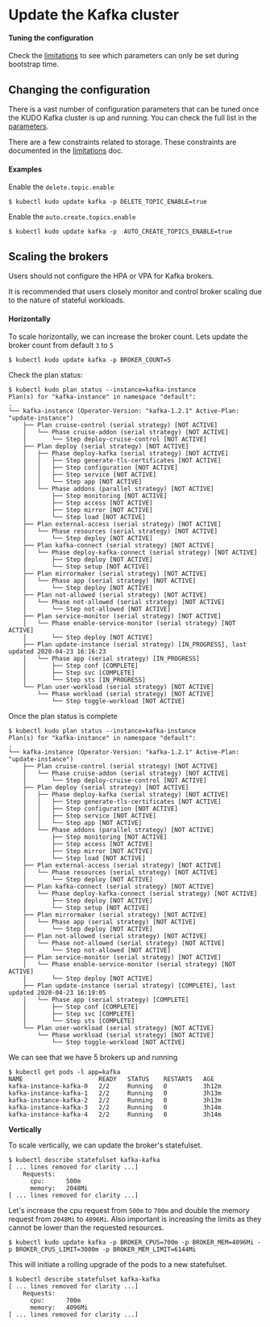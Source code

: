 # Update the Kafka cluster

#### Tuning the configuration 

Check the [limitations](./limitations.md) to see which parameters can only be set during bootstrap time. 

## Changing the configuration

There is a vast number of configuration parameters that can be tuned once the KUDO Kafka cluster is up and running. 
You can check the full list in the [parameters](https://github.com/kudobuilder/operators/blob/master/repository/kafka/operator/params.yaml).

There are a few constraints related to storage. These constraints are documented in the [limitations](./limitations.md) doc.

#### Examples

Enable the `delete.topic.enable`

```
$ kubectl kudo update kafka -p DELETE_TOPIC_ENABLE=true 
```

Enable the `auto.create.topics.enable`

```
$ kubectl kudo update kafka -p  AUTO_CREATE_TOPICS_ENABLE=true
```

## Scaling the brokers

Users should not configure the HPA or VPA for Kafka brokers. 

It is recommended that users closely monitor and control broker scaling due to the nature of stateful workloads.

#### Horizontally 

To scale horizontally, we can increase the broker count. Lets update the broker count from default `3` to `5`

```
$ kubectl kudo update kafka -p BROKER_COUNT=5
```

Check the plan status:

```
$ kubectl kudo plan status --instance=kafka-instance
Plan(s) for "kafka-instance" in namespace "default":
.
└── kafka-instance (Operator-Version: "kafka-1.2.1" Active-Plan: "update-instance")
    ├── Plan cruise-control (serial strategy) [NOT ACTIVE]
    │   └── Phase cruise-addon (serial strategy) [NOT ACTIVE]
    │       └── Step deploy-cruise-control [NOT ACTIVE]
    ├── Plan deploy (serial strategy) [NOT ACTIVE]
    │   ├── Phase deploy-kafka (serial strategy) [NOT ACTIVE]
    │   │   ├── Step generate-tls-certificates [NOT ACTIVE]
    │   │   ├── Step configuration [NOT ACTIVE]
    │   │   ├── Step service [NOT ACTIVE]
    │   │   └── Step app [NOT ACTIVE]
    │   └── Phase addons (parallel strategy) [NOT ACTIVE]
    │       ├── Step monitoring [NOT ACTIVE]
    │       ├── Step access [NOT ACTIVE]
    │       ├── Step mirror [NOT ACTIVE]
    │       └── Step load [NOT ACTIVE]
    ├── Plan external-access (serial strategy) [NOT ACTIVE]
    │   └── Phase resources (serial strategy) [NOT ACTIVE]
    │       └── Step deploy [NOT ACTIVE]
    ├── Plan kafka-connect (serial strategy) [NOT ACTIVE]
    │   └── Phase deploy-kafka-connect (serial strategy) [NOT ACTIVE]
    │       ├── Step deploy [NOT ACTIVE]
    │       └── Step setup [NOT ACTIVE]
    ├── Plan mirrormaker (serial strategy) [NOT ACTIVE]
    │   └── Phase app (serial strategy) [NOT ACTIVE]
    │       └── Step deploy [NOT ACTIVE]
    ├── Plan not-allowed (serial strategy) [NOT ACTIVE]
    │   └── Phase not-allowed (serial strategy) [NOT ACTIVE]
    │       └── Step not-allowed [NOT ACTIVE]
    ├── Plan service-monitor (serial strategy) [NOT ACTIVE]
    │   └── Phase enable-service-monitor (serial strategy) [NOT ACTIVE]
    │       └── Step deploy [NOT ACTIVE]
    ├── Plan update-instance (serial strategy) [IN_PROGRESS], last updated 2020-04-23 16:16:23
    │   └── Phase app (serial strategy) [IN_PROGRESS]
    │       ├── Step conf [COMPLETE]
    │       ├── Step svc [COMPLETE]
    │       └── Step sts [IN_PROGRESS]
    └── Plan user-workload (serial strategy) [NOT ACTIVE]
        └── Phase workload (serial strategy) [NOT ACTIVE]
            └── Step toggle-workload [NOT ACTIVE]
```

Once the plan status is complete

```
$ kubectl kudo plan status --instance=kafka-instance
Plan(s) for "kafka-instance" in namespace "default":
.
└── kafka-instance (Operator-Version: "kafka-1.2.1" Active-Plan: "update-instance")
    ├── Plan cruise-control (serial strategy) [NOT ACTIVE]
    │   └── Phase cruise-addon (serial strategy) [NOT ACTIVE]
    │       └── Step deploy-cruise-control [NOT ACTIVE]
    ├── Plan deploy (serial strategy) [NOT ACTIVE]
    │   ├── Phase deploy-kafka (serial strategy) [NOT ACTIVE]
    │   │   ├── Step generate-tls-certificates [NOT ACTIVE]
    │   │   ├── Step configuration [NOT ACTIVE]
    │   │   ├── Step service [NOT ACTIVE]
    │   │   └── Step app [NOT ACTIVE]
    │   └── Phase addons (parallel strategy) [NOT ACTIVE]
    │       ├── Step monitoring [NOT ACTIVE]
    │       ├── Step access [NOT ACTIVE]
    │       ├── Step mirror [NOT ACTIVE]
    │       └── Step load [NOT ACTIVE]
    ├── Plan external-access (serial strategy) [NOT ACTIVE]
    │   └── Phase resources (serial strategy) [NOT ACTIVE]
    │       └── Step deploy [NOT ACTIVE]
    ├── Plan kafka-connect (serial strategy) [NOT ACTIVE]
    │   └── Phase deploy-kafka-connect (serial strategy) [NOT ACTIVE]
    │       ├── Step deploy [NOT ACTIVE]
    │       └── Step setup [NOT ACTIVE]
    ├── Plan mirrormaker (serial strategy) [NOT ACTIVE]
    │   └── Phase app (serial strategy) [NOT ACTIVE]
    │       └── Step deploy [NOT ACTIVE]
    ├── Plan not-allowed (serial strategy) [NOT ACTIVE]
    │   └── Phase not-allowed (serial strategy) [NOT ACTIVE]
    │       └── Step not-allowed [NOT ACTIVE]
    ├── Plan service-monitor (serial strategy) [NOT ACTIVE]
    │   └── Phase enable-service-monitor (serial strategy) [NOT ACTIVE]
    │       └── Step deploy [NOT ACTIVE]
    ├── Plan update-instance (serial strategy) [COMPLETE], last updated 2020-04-23 16:19:05
    │   └── Phase app (serial strategy) [COMPLETE]
    │       ├── Step conf [COMPLETE]
    │       ├── Step svc [COMPLETE]
    │       └── Step sts [COMPLETE]
    └── Plan user-workload (serial strategy) [NOT ACTIVE]
        └── Phase workload (serial strategy) [NOT ACTIVE]
            └── Step toggle-workload [NOT ACTIVE]
```

We can see that we have 5 brokers up and running

```
$ kubectl get pods -l app=kafka
NAME                     READY   STATUS    RESTARTS   AGE
kafka-instance-kafka-0   2/2     Running   0          3h12m
kafka-instance-kafka-1   2/2     Running   0          3h13m
kafka-instance-kafka-2   2/2     Running   0          3h13m
kafka-instance-kafka-3   2/2     Running   0          3h14m
kafka-instance-kafka-4   2/2     Running   0          3h14m
```



**Vertically** 

To scale vertically, we can update the broker's statefulset.

```
$ kubectl describe statefulset kafka-kafka
[ ... lines removed for clarity ...]
    Requests:
      cpu:      500m
      memory:   2048Mi
[ ... lines removed for clarity ...]
```



Let's increase the cpu request from `500m` to `700m` and double the memory request from `2048Mi` to `4096Mi`. Also important is increasing the limits as they cannot be lower than the requested resources. 

```
$ kubectl kudo update kafka -p BROKER_CPUS=700m -p BROKER_MEM=4096Mi -p BROKER_CPUS_LIMIT=3000m -p BROKER_MEM_LIMIT=6144Mi
```

This will initiate a rolling upgrade of the pods to a new statefulset.

```
$ kubectl describe statefulset kafka-kafka
[ ... lines removed for clarity ...]
    Requests:
      cpu:      700m
      memory:   4096Mi
[ ... lines removed for clarity ...]
```